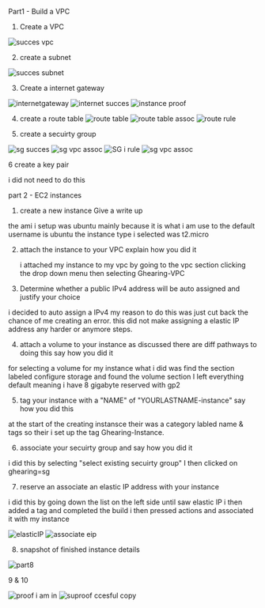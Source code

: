 Part1 - Build a VPC 

1. Create a VPC

![succes vpc](https://user-images.githubusercontent.com/70773439/193670729-8b316b2e-80a5-4a35-81d1-88b773ea87c0.PNG)

2. create a subnet

![succes subnet](https://user-images.githubusercontent.com/70773439/193670787-be9c816e-2b3b-4365-8262-a170eab21888.PNG)

3. Create a internet gateway

![internetgateway](https://user-images.githubusercontent.com/70773439/193670381-e1137ede-72fe-4fa3-a0f6-35a054c858d6.PNG)
![internet succes](https://user-images.githubusercontent.com/70773439/193670454-8f6a153f-a073-4ef5-ba70-03a2e1da1d5d.PNG)
![instance proof](https://user-images.githubusercontent.com/70773439/193670547-8879d2fa-71d2-4c25-b9c3-f4940b6e7b08.PNG)

4. create a route table 
![route table](https://user-images.githubusercontent.com/70773439/193670062-25c4df72-a902-48dc-949b-0f2d06691eb8.PNG)
![route table assoc](https://user-images.githubusercontent.com/70773439/193670104-2c0152bb-fc59-4c68-b58b-2ca063e9d806.PNG)
![route rule](https://user-images.githubusercontent.com/70773439/193670203-b4c6202b-e4d1-4b83-80f1-ed91adcecf1f.PNG)

5. create a secuirty group
 
![sg succes](https://user-images.githubusercontent.com/70773439/193669170-2db08745-45e1-415e-b2c2-5458ab69c64f.PNG)
![sg vpc assoc](https://user-images.githubusercontent.com/70773439/193669189-173bce3c-688c-411c-ae12-6369d40b29c0.PNG)
![SG i rule](https://user-images.githubusercontent.com/70773439/193669751-86f59dfd-4558-4619-b046-0c09049c4406.PNG)
![sg vpc assoc](https://user-images.githubusercontent.com/70773439/193669852-2c56e3d7-40a9-4083-9698-e8201c9973b2.PNG)


6 create a key pair

i did not need to do this 


part 2 - EC2 instances 

1. create a new instance Give a write up 
  
  the ami i setup was ubuntu mainly because it is what i am use to 
  the default username is ubuntu
  the instance type i selected was t2.micro

2. attach the instance to your VPC explain how you did it 
   
   i attached my instance to my vpc by going to the vpc section clicking the drop down menu then selecting Ghearing-VPC

3. Determine whether a public IPv4 address will be auto assigned and justify your choice 
  
  i decided to auto assign a IPv4 my reason to do this was just cut back the chance of me creating an error.
  this did not make assigning a elastic IP address any harder or anymore steps.

4. attach a volume to your instance as discussed there are diff pathways to doing this say how you did it

for selecting a volume for my instance what i did was find the section labeled configure storage and found the volume section I left everything default meaning i have 8 gigabyte reserved with gp2 

5. tag your instance with a "NAME" of "YOURLASTNAME-instance" say how you did this 

at the start of the creating instansce their was a category labled name & tags so their i set up the tag Ghearing-Instance.

6. associate your secuirty group and say how you did it

i did this by selecting "select existing secuirty group" I then clicked on ghearing=sg

7. reserve an associate an elastic IP address with your instance

i did this by going down the list on the left side until saw elastic IP i then added a tag and completed the build i then pressed actions and associated it with my instance  

![elasticIP](https://user-images.githubusercontent.com/70773439/193668717-559fc0ca-1a1e-4804-a866-53809e517847.PNG)
![associate eip](https://user-images.githubusercontent.com/70773439/193668743-c8841bf7-d69c-4dff-94e5-b3fca502e456.PNG)


8. snapshot of finished instance details

![part8](https://user-images.githubusercontent.com/70773439/193668603-31535bfd-ed14-42fb-b104-3dcc651690e9.PNG)

9 & 10

![proof i am in](https://user-images.githubusercontent.com/70773439/193723814-a04b2713-f972-41e0-9b03-3d3f3755f5c5.PNG)
![su![proof](https://user-images.githubusercontent.com/70773439/193723909-4f38a52e-fb04-48ce-8222-4ab3e1dfa6c6.PNG)
ccesful copy](https://user-images.githubusercontent.com/70773439/193723854-05cd692c-667f-4a5f-9745-51f7a5a6992d.PNG)
